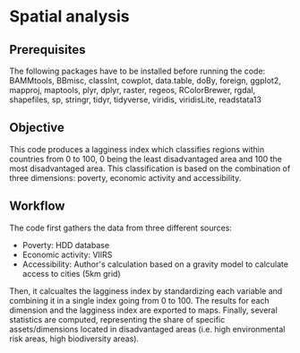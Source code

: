 # Spatial analysis

## Prerequisites
The following packages have to be installed before running the code:
BAMMtools, BBmisc, classInt, cowplot, data.table, doBy, foreign, ggplot2, mapproj, maptools, plyr, dplyr, raster, regeos, RColorBrewer,
rgdal, shapefiles, sp, stringr, tidyr, tidyverse, viridis, viridisLite, readstata13


## Objective
This code produces a lagginess index which classifies regions within countries from 0 to 100, 0 being the least disadvantaged area and 100 the
most disadvantaged area. This classification is based on the combination of three dimensions: poverty, economic activity and accessibility.


## Workflow
The code first gathers the data from three different sources:
- Poverty: HDD database
- Economic activity: VIIRS
- Accessibility: Author's calculation based on a gravity model to calculate access to cities (5km grid)

Then, it calcualtes the lagginess index by standardizing each variable and combining it in a single index going from 0 to 100.
The results for each dimension and the lagginess index are exported to maps. Finally, several statistics are computed, representing
the share of specific assets/dimensions located in disadvantaged areas (i.e. high environmental risk areas, high biodiversity areas).
